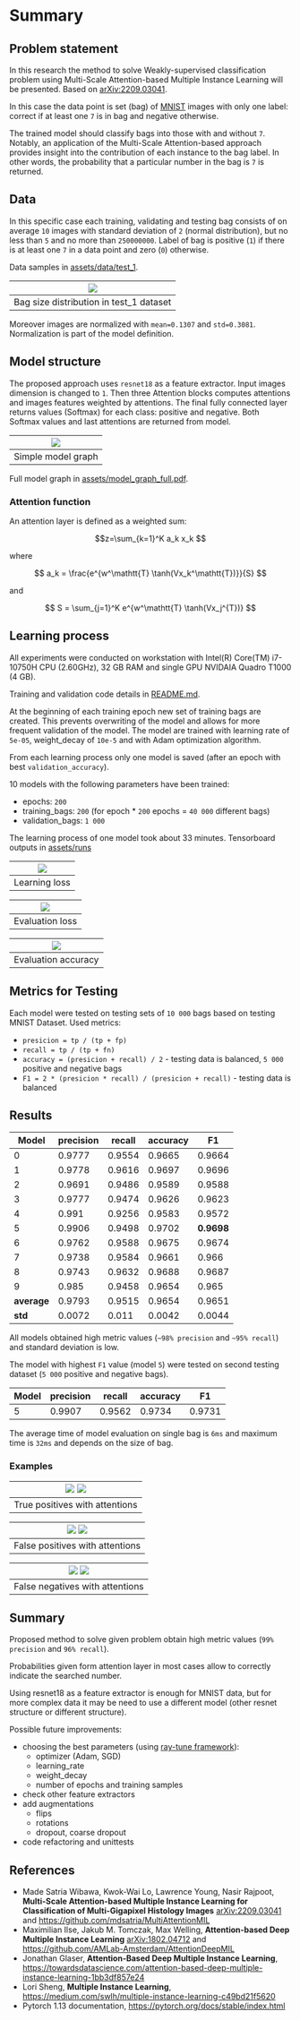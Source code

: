 # Summary
## Problem statement
In this research the method to solve Weakly-supervised classification problem using 
Multi-Scale Attention-based Multiple Instance Learning will be presented. Based on [arXiv:2209.03041](https://arxiv.org/abs/2209.03041).

In this case the data point is set (bag) of [MNIST](https://pytorch.org/vision/main/generated/torchvision.datasets.MNIST.html) images
with only one label: correct if at least one `7` is in bag and negative otherwise.

The trained model should classify bags into those with and without `7`.
Notably, an application of the Multi-Scale Attention-based approach provides insight into the contribution of each instance to the bag label.
In other words, the probability that a particular number in the bag is `7` is returned.

## Data
In this specific case each training, validating and testing bag consists of on average `10` images with standard deviation of `2` (normal distribution),
but no less than `5` and no more than `250000000`. Label of bag is positive (`1`) if there is at least one `7` in a data point and zero (`0`) otherwise.

Data samples in [assets/data/test_1](assets/data/test_1).

| ![](assets/test_1_distribution.png)       |
|:-----------------------------------------:|
|  Bag size distribution in test_1 dataset  |


Moreover images are normalized with `mean=0.1307` and `std=0.3081`. Normalization is part of the model definition.

## Model structure
The proposed approach uses `resnet18` as a feature extractor. Input images dimension is changed to `1`. 
Then three Attention blocks computes attentions and images features weighted by attentions.
The final fully connected layer returns values (Softmax) for each class: positive and negative.
Both Softmax values and last attentions are returned from model.

| ![](assets/moded_grpah.png) |
|:---------------------------:|
|     Simple model graph      |

Full model graph in [assets/model_graph_full.pdf](assets/model_graph_full.pdf).

### Attention function 
An attention layer is defined as a weighted sum:

$$z=\sum_{k=1}^K a_k x_k $$

where

$$ a_k = \frac{e^{w^\mathtt{T} \tanh(Vx_k^\mathtt{T})}}{S} $$

and

$$ S = \sum_{j=1}^K e^{w^\mathtt{T} \tanh(Vx_j^{T})} $$

## Learning process
All experiments were conducted on workstation with Intel(R) Core(TM) i7-10750H CPU (2.60GHz), 32 GB RAM and single GPU NVIDAIA Quadro T1000 (4 GB).

Training and validation code details in [README.md](README.md).

At the beginning of each training epoch new set of training bags are created. This prevents overwriting of the model 
and allows for more frequent validation of the model.
The model are trained with learning rate of `5e-05`, weight_decay of `10e-5` and with Adam optimization algorithm.

From each learning process only one model is saved (after an epoch with best `validation_accuracy`).

10 models with the following parameters have been trained:
* epochs: `200`
* training_bags: `200` (for epoch * `200` epochs = `40 000` different bags)
* validation_bags: `1 000`

The learning process of one model took about 33 minutes. Tensorboard outputs in [assets/runs](assets/runs)

| ![](assets/train_loss.png) |
|:--------------------------:|
|       Learning loss        |

| ![](assets/eval_loss.png)  |
|:--------------------------:|
|      Evaluation loss       |

| ![](assets/eval_acc.png)  |
|:-------------------------:|
|    Evaluation accuracy    |

## Metrics for Testing
Each model were tested on testing sets of `10 000` bags based on testing MNIST Dataset. Used metrics:
* `presicion = tp / (tp + fp)`
* `recall = tp / (tp + fn)`
* `accuracy = (presicion + recall) / 2` - testing data is balanced, `5 000` positive and negative bags
* `F1 = 2 * (presicion * recall) / (presicion + recall)` - testing data is balanced

## Results
| Model       | precision | recall  | accuracy | F1         |
|-------------|-----------|---------|----------|------------|
| 0           | 0.9777    | 0.9554  | 0.9665   | 0.9664     |
| 1           | 0.9778    | 0.9616  | 0.9697   | 0.9696     |
| 2           | 0.9691    | 0.9486  | 0.9589   | 0.9588     |
| 3           | 0.9777    | 0.9474  | 0.9626   | 0.9623     |
| 4           | 0.991     | 0.9256  | 0.9583   | 0.9572     |
| 5           |  0.9906   |  0.9498 | 0.9702   | **0.9698** |
| 6           | 0.9762    | 0.9588  | 0.9675   | 0.9674     |
| 7           | 0.9738    | 0.9584  | 0.9661   | 0.966      |
| 8           | 0.9743    | 0.9632  | 0.9688   | 0.9687     |
| 9           | 0.985     | 0.9458  | 0.9654   | 0.965      |
| **average** | 0.9793    | 0.9515  | 0.9654   | 0.9651     |
| **std**     | 0.0072    | 0.011   | 0.0042   | 0.0044     |

All models obtained high metric values (`~98% precision` and `~95% recall`) and standard deviation is low.

The model with highest `F1` value (model `5`) were tested on second testing dataset (`5 000` positive and negative bags).

|   Model |   precision |   recall |   accuracy |     F1 |
|---------|-------------|----------|------------|--------|
|       5 |      0.9907 |   0.9562 |     0.9734 | 0.9731 |

The average time of model evaluation on single bag is `6ms` and maximum time is `32ms` and depends on the size of bag. 

### Examples

| ![](assets/tp/0_2_2_6_5_8_5_7_3_1.jpg)   ![](assets/tp/0_2_2_7_0_2_7_5_6_1_3_9_9.jpg) |
|:-------------------------------------------------------------------------------------:|
|                            True positives with attentions                             |

| ![](assets/fp/0_1_3_9_6_2_3.jpg)  ![](assets/fp/2_5_3_5_0.jpg)  |
|:---------------------------------------------------------------:|
|                 False positives with attentions                 |

| ![](assets/fn/0_7_3_1_1_8_4_6_8.jpg)  ![](assets/fn/5_0_0_9_8_4_0_7.jpg) |
|:------------------------------------------------------------------------:|
|                     False negatives with attentions                      |


## Summary
Proposed method to solve given problem obtain high metric values (`99% precision` and `96% recall`).

Probabilities given form attention layer in most cases allow to correctly indicate the searched number.

Using resnet18 as a feature extractor is enough for MNIST data, but for more complex data it may be need to use a different model
(other resnet structure or different structure).

Possible future improvements:
* choosing the best parameters (using [ray-tune framework](https://www.ray.io/ray-tune)):
  * optimizer (Adam, SGD)
  * learning_rate
  * weight_decay
  * number of epochs and training samples
* check other feature extractors
* add augmentations
  * flips
  * rotations
  * dropout, coarse dropout
* code refactoring and unittests


## References
* Made Satria Wibawa, Kwok-Wai Lo, Lawrence Young, Nasir Rajpoot, **Multi-Scale Attention-based Multiple Instance Learning for Classification of Multi-Gigapixel Histology Images**
[arXiv:2209.03041](https://arxiv.org/abs/2209.03041) and https://github.com/mdsatria/MultiAttentionMIL
* Maximilian Ilse, Jakub M. Tomczak, Max Welling, **Attention-based Deep Multiple Instance Learning**
[arXiv:1802.04712](https://arxiv.org/abs/1802.04712) and https://github.com/AMLab-Amsterdam/AttentionDeepMIL
* Jonathan Glaser, **Attention-Based Deep Multiple Instance Learning**, https://towardsdatascience.com/attention-based-deep-multiple-instance-learning-1bb3df857e24
* Lori Sheng, **Multiple Instance Learning**, https://medium.com/swlh/multiple-instance-learning-c49bd21f5620
* Pytorch 1.13 documentation, https://pytorch.org/docs/stable/index.html